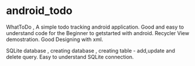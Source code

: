 # android_todo
WhatToDo , A simple todo tracking android application.
Good and easy to understand code for the Beginner to getstarted with android.
Recycler View demostration.
Good Designing with xml.

SQLite database , creating database  , creating table - add,update and delete query.
Easy to understand SQLite connection.
